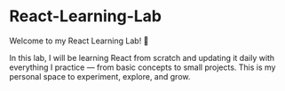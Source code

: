 # React-Learning-Lab
Welcome to my React Learning Lab! 🎯

In this lab, I will be learning React from scratch and updating it daily with everything I practice — from basic concepts to small projects. This is my personal space to experiment, explore, and grow.
